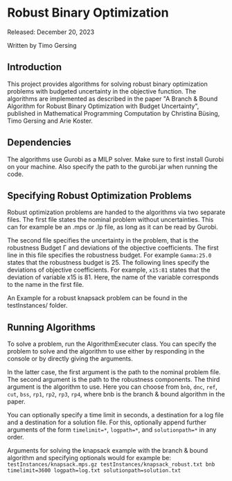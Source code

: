 # Robust Binary Optimization
Released: December 20, 2023

Written by Timo Gersing

## Introduction
This project provides algorithms for solving robust binary optimization problems with budgeted uncertainty in the objective function.
The algorithms are implemented as described in the paper "A Branch & Bound Algorithm for Robust Binary Optimization with Budget Uncertainty", published in Mathematical Programming Computation by Christina Büsing, Timo Gersing and Arie Koster.

## Dependencies
The algorithms use Gurobi as a MILP solver. Make sure to first install Gurobi on your machine. Also specify the path to the gurobi.jar when running the code.

## Specifying Robust Optimization Problems
Robust optimization problems are handed to the algorithms via two separate files. The first file states the nominal problem without uncertainties. This can for example be an .mps or .lp file, as long as it can be read by Gurobi.

The second file specifies the uncertainty in the problem, that is the robustness Budget Γ and deviations of the objective coefficients. The first line in this file specifies the robustness budget. For example `Gamma:25.0` states that the robustness budget is 25. The following lines specify the deviations of objective coefficients. For example, `x15:81` states that the deviation of variable x15 is 81. Here, the name of the variable corresponds to the name in the first file.

An Example for a robust knapsack problem can be found in the testInstances/ folder.

## Running Algorithms
To solve a problem, run the AlgorithmExecuter class. You can specify the problem to solve and the algorithm to use either by responding in the console or by directly giving the arguments.

In the latter case, the first argument is the path to the nominal problem file. The second argument is the path to the robustness components. The third argument is the algorithm to use. Here you can choose from `bnb`, `dnc`, `ref`, `cut`, `bss`, `rp1`, `rp2`, `rp3`, `rp4`, where bnb is the branch & bound algorithm in the paper.

You can optionally specify a time limit in seconds, a destination for a log file and a destination for a solution file. For this, optionally append further arguments of the form `timelimit=*`, `logpath=*`, and `solutionpath=*` in any order.

Arguments for solving the knapsack example with the branch & bound algorithm and specifying optionals would for example be:
```testInstances/knapsack.mps.gz testInstances/knapsack_robust.txt bnb timelimit=3600 logpath=log.txt solutionpath=solution.txt```
